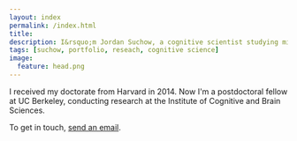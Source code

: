 ```yaml
---
layout: index
permalink: /index.html
title:
description: I&rsquo;m Jordan Suchow, a cognitive scientist studying minds, brains, and machines.
tags: [suchow, portfolio, reseach, cognitive science]
image:
  feature: head.png
---
```

I received my doctorate from Harvard in 2014. Now I'm a postdoctoral fellow at UC Berkeley, conducting research at the Institute of Cognitive and Brain Sciences.

To get in touch, [send an email](mailto:suchow@berkeley.edu).
